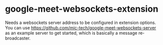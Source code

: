 # google-meet-websockets-extension

Needs a websockets server address to be configured in extension options. You can use https://github.com/mic-tech/google-meet-websockets-server as an example server to get started, which is basically a message re-broadcaster.
